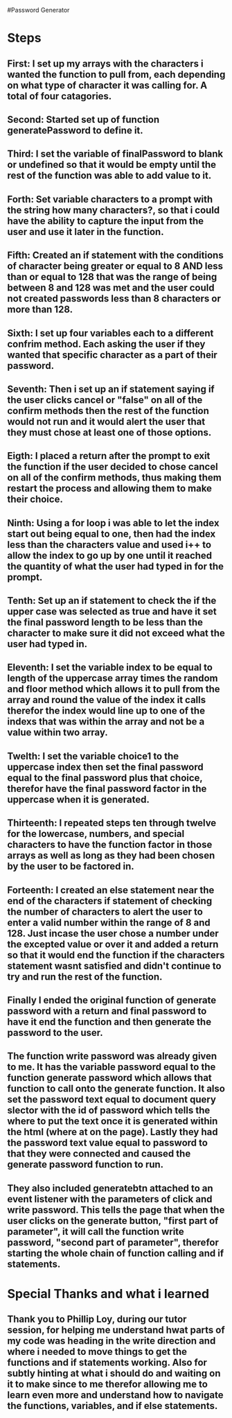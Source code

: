 #Password Generator

# Steps
## First: I set up my arrays with the characters i wanted the function to pull from, each depending on what type of character it was calling for. A total of four catagories.

## Second: Started set up of function generatePassword to define it.

## Third: I set the variable of finalPassword to blank or undefined so that it would be empty until the rest of the function was able to add value to it.

## Forth: Set variable characters to a prompt with the string how many characters?, so that i could have the ability to capture the input from the user and use it later in the function.

## Fifth: Created an if statement with the conditions of character being greater or equal to 8 AND less than or equal to 128 that was the range of being between 8 and 128 was met and the user could not created passwords less than 8 characters or more than 128.

## Sixth: I set up four variables each to a different confrim method. Each asking the user if they wanted that specific character as a part of their password.

## Seventh: Then i set up an if statement saying if the user clicks cancel or "false" on all of the confirm methods then the rest of the function would not run and it would alert the user that they must chose at least one of those options.

## Eigth: I placed a return after the prompt to exit the function if the user decided to chose cancel on all of the confirm methods, thus making them restart the process and allowing them to make their choice.

## Ninth: Using a for loop i was able to let the index start out being equal to one, then had the index less than the characters value and used i++ to allow the index to go up by one until it reached the quantity of what the user had typed in for the prompt.

## Tenth: Set up an if statement to check the if the upper case was selected as true and have it set the final password length to be less than the character to make sure it did not exceed what the user had typed in.

## Eleventh: I set the variable index to be equal to length of the uppercase array times the random and floor method which allows it to pull from the array and round the value of the index it calls therefor the index would line up to one of the indexs that was within the array and not be a value within two array.

## Twelth: I set the variable choice1 to the uppercase index then set the final password equal to the final password plus that choice, therefor have the final password factor in the uppercase when it is generated.

## Thirteenth: I repeated steps ten through twelve for the lowercase, numbers, and special characters to have the function factor in those arrays as well as long as they had been chosen by the user to be factored in.

## Forteenth: I created an else statement near the end of the characters if statement of checking the number of characters to alert the user to enter a valid number within the range of 8 and 128. Just incase the user chose a number under the excepted value or over it and added a return so that it would end the function if the characters statement wasnt satisfied and didn't continue to try and run the rest of the function.

## Finally I ended the original function of generate password with a return and final password to have it end the function and then generate the password to the user.

## The function write password was already given to me. It has the variable password equal to the function generate password which allows that function to call onto the generate function. It also set the password text equal to document query slector with the id of password which tells the where to put the text once it is generated within the html (where at on the page). Lastly they had the password text value equal to password to that they were connected and caused the generate password function to run.

## They also included generatebtn attached to an event listener with the parameters of click and write password. This tells the page that when the user clicks on the generate button, "first part of parameter", it will call the function write password, "second part of parameter", therefor starting the whole chain of function calling and if statements.

# Special Thanks and what i learned

## Thank you to Phillip Loy, during our tutor session, for helping me understand hwat parts of my code was heading in the write direction and where i needed to move things to get the functions and if statements working. Also for subtly hinting at what i should do and waiting on it to make since to me therefor allowing me to learn even more and understand how to navigate the functions, variables, and if else statements.

